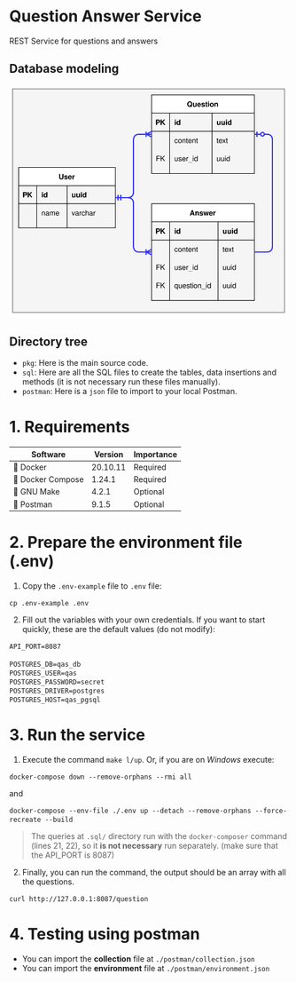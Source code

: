 # Question Answer Service

REST Service for questions and answers

## Database modeling

![model](model.svg)

## Directory tree

- `pkg`: Here is the main source code.
- `sql`: Here are all the SQL files to create the tables, data insertions and methods (it is not necessary run these files manually).
- `postman`: Here is a `json` file to import to your local Postman.

# 1. Requirements

| Software         | Version | Importance                   |
| ---------------- | ------- | ---------------------------- |
| 🐳 Docker         | 20.10.11 | Required                     |
| 🐙 Docker Compose | 1.24.1  | Required                     |
| 🐃 GNU Make       | 4.2.1   | Optional                     |
| ‍🚀 Postman        | 9.1.5   | Optional                     |


# 2. Prepare the environment file (.env)

1. Copy the `.env-example` file to `.env` file:

```shell
cp .env-example .env
```

2. Fill out the variables with your own credentials. If you want to start quickly, 
these are the default values (do not modify):
```
API_PORT=8087

POSTGRES_DB=qas_db
POSTGRES_USER=qas
POSTGRES_PASSWORD=secret
POSTGRES_DRIVER=postgres
POSTGRES_HOST=qas_pgsql
```

# 3. Run the service
1. Execute the command `make l/up`. Or, if you are on _Windows_ execute:
```shell
docker-compose down --remove-orphans --rmi all
```
and
```shell
docker-compose --env-file ./.env up --detach --remove-orphans --force-recreate --build
```

> 
> The queries at `.sql/` directory run with the `docker-composer` command (lines 21, 22), 
> so it **is not necessary** run separately. (make sure that the API_PORT is 8087)
> 

2. Finally, you can run the command, the output should be an array with all the questions.
```shell
curl http://127.0.0.1:8087/question
```

# 4. Testing using postman

- You can import the **collection** file at `./postman/collection.json`
- You can import the **environment** file at `./postman/environment.json`